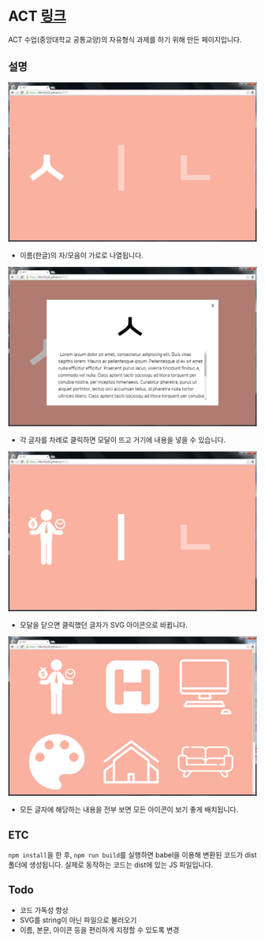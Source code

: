 # ACT [링크](https://identity16.github.io/)
 ACT 수업(중앙대학교 공통교양)의 자유형식 과제를 하기 위해 만든 페이지입니다.

## 설명
![](./img/main.PNG)
- 이름(한글)의 자/모음이 가로로 나열됩니다.

![](./img/content.PNG)
- 각 글자를 차례로 클릭하면 모달이 뜨고 거기에 내용을 넣을 수 있습니다.

![](./img/icon.PNG)
- 모달을 닫으면 클릭했던 글자가 SVG 아이콘으로 바뀝니다.

![](./img/final.PNG)
- 모든 글자에 해당하는 내용을 전부 보면 모든 아이콘이 보기 좋게 배치됩니다.

## ETC
 `npm install`을 한 후, `npm run build`를 실행하면 babel을 이용해 변환된 코드가 dist 폴더에 생성됩니다. 실제로 동작하는 코드는 dist에 있는 JS 파일입니다.

## Todo
- 코드 가독성 향상
- SVG를 string이 아닌 파일으로 불러오기
- 이름, 본문, 아이콘 등을 편리하게 지정할 수 있도록 변경
